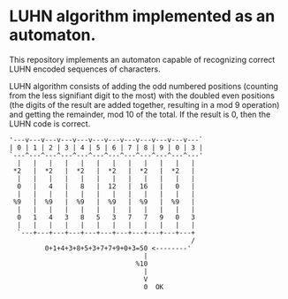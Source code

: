 # LUHN algorithm implemented as an automaton.

This repository implements an automaton capable of
recognizing correct LUHN encoded sequences of characters.

LUHN algorithm consists of adding the odd numbered
positions (counting from the less signifiant digit to
the most) with the doubled even positions (the digits
of the result are added together, resulting in a mod 9
operation) and getting the remainder, mod 10 of the total.
If the result is 0, then the LUHN code is correct.
```
'---v---v---v---v---v---v---v---v---v---v---v---`
| 0 | 1 | 2 | 3 | 4 | 5 | 6 | 7 | 8 | 9 | 0 | 3 |
`---^---^---^---^---^---^---^---^---^---^---^---'
  |   |   |   |   |   |   |   |   |   |   |   |
 *2   |  *2   |  *2   |  *2   |  *2   |  *2   |
  |   |   |   |   |   |   |   |   |   |   |   |
  0   |   4   |   8   |  12   |  16   |   0   |
  |   |   |   |   |   |   |   |   |   |   |   |
 %9   |  %9   |  %9   |  %9   |  %9   |  %9   |
  |   |   |   |   |   |   |   |   |   |   |   |
  0   1   4   3   8   5   3   7   7   9   0   3
  |   |   |   |   |   |   |   |   |   |   |   |
  `---+---+---+---+---+---+---+---+---+---+---+
                                              /
         0+1+4+3+8+5+3+7+7+9+0+3=50 <--------'
                                  |
                                %10
                                  |
                                  V
                                  0  OK
```
